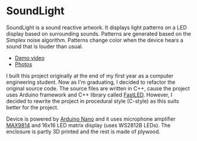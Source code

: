 # SoundLight

SoundLight is a sound reactive artwork. It displays light patterns on a LED display based on surrounding sounds. Patterns are generated based on the Simplex noise algorithm. Patterns change color when the device hears a sound that is louder than usual.

- [Demo video](https://www.youtube.com/watch?v=6hr5MKKdF0U)
- [Photos](https://imgur.com/a/T8ksyk4)

I built this project originally at the end of my first year as a computer engineering student. Now as I'm graduating, I decided to refactor the original source code. The source files are written in C++, cause the project uses Arduino framework and C++ library called [FastLED](https://fastled.io/). However, I decided to rewrite the project in procedural style (C-style) as this suits better for the project.

Device is powered by [Arduino Nano](https://store.arduino.cc/products/arduino-nano) and it uses microphone amplifier [MAX9814](https://www.analog.com/media/en/technical-documentation/data-sheets/max9814.pdf) and 16x16 LED matrix display (uses WS2812B LEDs). The enclosure is partly 3D printed and the rest is made of plywood.
